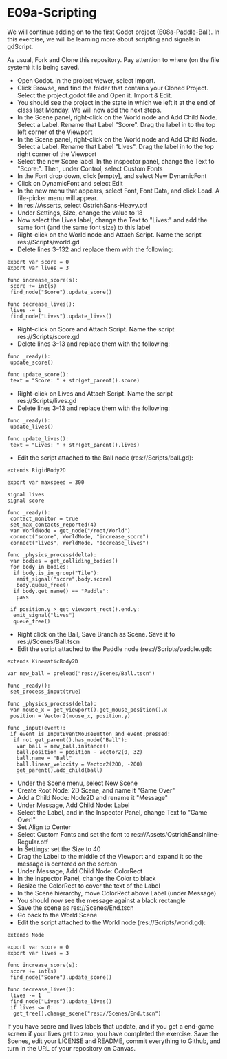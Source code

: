# E09a-Scripting

We will continue adding on to the first Godot project (E08a-Paddle-Ball). In this exercise, we will be learning more about scripting and signals in gdScript.

As usual, Fork and Clone this repository. Pay attention to where (on the file system) it is being saved.

 * Open Godot. In the project viewer, select Import.
 * Click Browse, and find the folder that contains your Cloned Project. Select the project.godot file and Open it. Import & Edit.
 * You should see the project in the state in which we left it at the end of class last Monday. We will now add the next steps.
 * In the Scene panel, right-click on the World node and Add Child Node. Select a Label. Rename that Label "Score". Drag the label in to the top left corner of the Viewport
 * In the Scene panel, right-click on the World node and Add Child Node. Select a Label. Rename that Label "Lives". Drag the label in to the top right corner of the Viewport
 * Select the new Score label. In the inspector panel, change the Text to "Score:". Then, under Control, select Custom Fonts
 * In the Font drop down, click [empty], and select New DynamicFont
 * Click on DynamicFont and select Edit
 * In the new menu that appears, select Font, Font Data, and click Load. A file-picker menu will appear.
 * In res://Asserts, select OstrichSans-Heavy.otf
 * Under Settings, Size, change the value to 18
 * Now select the Lives label, change the Text to "Lives:" and add the same font (and the same font size) to this label
 * Right-click on the World node and Attach Script. Name the script res://Scripts/world.gd
 * Delete lines 3–132 and replace them with the following:
 ```
 export var score = 0
 export var lives = 3
 
 func increase_score(s):
  score += int(s)
  find_node("Score").update_score()
  
 func decrease_lives():
  lives -= 1
  find_node("Lives").update_lives()
 ```
 * Right-click on Score and Attach Script. Name the script res://Scripts/score.gd
 * Delete lines 3–13 and replace them with the following:
 ```
 func _ready():
  update_score()
 
 func update_score():
  text = "Score: " + str(get_parent().score)
 ```
 * Right-click on Lives and Attach Script. Name the script res://Scripts/lives.gd
 * Delete lines 3–13 and replace them with the following:
 ```
 func _ready():
  update_lives()
 
 func update_lives():
  text = "Lives: " + str(get_parent().lives)
 ```
 * Edit the script attached to the Ball node (res://Scripts/ball.gd):
 ```
 extends RigidBody2D
 
 export var maxspeed = 300
 
 signal lives
 signal score
 
 func _ready():
  contact_monitor = true
  set_max_contacts_reported(4)
  var WorldNode = get_node("/root/World")
  connect("score", WorldNode, "increase_score")
  connect("lives", WorldNode, "decrease_lives")
 
 func _physics_process(delta):
  var bodies = get_colliding_bodies()
  for body in bodies:
   if body.is_in_group("Tile"):
    emit_signal("score",body.score)
    body.queue_free()
   if body.get_name() == "Paddle":
    pass
   
  if position.y > get_viewport_rect().end.y:
   emit_signal("lives")
   queue_free()
 ```
 * Right click on the Ball, Save Branch as Scene. Save it to res://Scenes/Ball.tscn
 * Edit the script attached to the Paddle node (res://Scripts/paddle.gd):
 ```
 extends KinematicBody2D
 
 var new_ball = preload("res://Scenes/Ball.tscn")
 
 func _ready():
  set_process_input(true)
 
 func _physics_process(delta):
  var mouse_x = get_viewport().get_mouse_position().x
  position = Vector2(mouse_x, position.y)
 
 func _input(event):
  if event is InputEventMouseButton and event.pressed:
   if not get_parent().has_node("Ball"):
    var ball = new_ball.instance()
    ball.position = position - Vector2(0, 32)
    ball.name = "Ball"
    ball.linear_velocity = Vector2(200, -200)
    get_parent().add_child(ball)
 
 ```
 * Under the Scene menu, select New Scene
 * Create Root Node: 2D Scene, and name it "Game Over"
 * Add a Child Node: Node2D and rename it "Message"
 * Under Message, Add Child Node: Label
 * Select the Label, and in the Inspector Panel, change Text to "Game Over!"
 * Set Align to Center
 * Select Custom Fonts and set the font to res://Assets/OstrichSansInline-Regular.otf
 * In Settings: set the Size to 40
 * Drag the Label to the middle of the Viewport and expand it so the message is centered on the screen
 * Under Message, Add Child Node: ColorRect
 * In the Inspector Panel, change the Color to black
 * Resize the ColorRect to cover the text of the Label
 * In the Scene hierarchy, move ColorRect above Label (under Message)
 * You should now see the message against a black rectangle
 * Save the scene as res://Scenes/End.tscn
 * Go back to the World Scene
 * Edit the script attached to the World node (res://Scripts/world.gd):
 ```
 extends Node
 
 export var score = 0
 export var lives = 3
 
 func increase_score(s):
  score += int(s)
  find_node("Score").update_score()
  
 func decrease_lives():
  lives -= 1
  find_node("Lives").update_lives()
  if lives <= 0:
   get_tree().change_scene("res://Scenes/End.tscn")
 ```

If you have score and lives labels that update, and if you get a end-game screen if your lives get to zero, you have completed the exercise. Save the Scenes, edit your LICENSE and README, commit everything to Github, and turn in the URL of your repository on Canvas.
 

